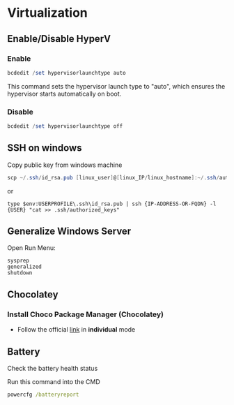 # Virtualization

## Enable/Disable HyperV

### Enable

```powershell
bcdedit /set hypervisorlaunchtype auto
```

This command sets the hypervisor launch type to "auto", which ensures the hypervisor starts automatically on boot.

### Disable

```powershell
bcdedit /set hypervisorlaunchtype off
```

## SSH on windows

Copy public key from windows machine

```powershell
scp ~/.ssh/id_rsa.pub [linux_user]@[linux_IP/linux_hostname]:~/.ssh/authorized_keys
```

or

```pwsh
type $env:USERPROFILE\.ssh\id_rsa.pub | ssh {IP-ADDRESS-OR-FQDN} -l {USER} "cat >> .ssh/authorized_keys"
```

## Generalize Windows Server

Open Run Menu:

```pwsh
sysprep
generalized
shutdown
```

## Chocolatey

### Install Choco Package Manager (Chocolatey)

-   Follow the official [link] in **individual** mode

## Battery

Check the battery health status

Run this command into the CMD

```cmd
powercfg /batteryreport
```

<!-- links -->

[link]: https://chocolatey.org/install#individual
